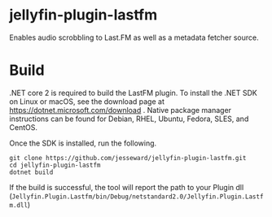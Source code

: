 # jellyfin-plugin-lastfm

Enables audio scrobbling to Last.FM as well as a metadata fetcher source.

# Build

.NET core 2 is required to build the LastFM plugin. To install the .NET SDK on Linux or macOS, see the download page at https://dotnet.microsoft.com/download . Native package manager instructions can be found for Debian, RHEL, Ubuntu, Fedora, SLES, and CentOS.

Once the SDK is installed, run the following.

```
git clone https://github.com/jesseward/jellyfin-plugin-lastfm.git
cd jellyfin-plugin-lastfm
dotnet build
```

If the build is successful, the tool will report the path to your Plugin dll (`Jellyfin.Plugin.Lastfm/bin/Debug/netstandard2.0/Jellyfin.Plugin.Lastfm.dll`)
